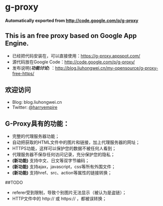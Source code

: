 # g-proxy
**Automatically exported from http://code.google.com/p/g-proxy**

## This is an free proxy based on Google App Engine. #

  * 已经把代码安装在，可以直接使用：https://g-proxy.appspot.com/
  * 源代码放在Google Code：http://code.google.com/p/g-proxy/
  * 发布说明(**_功能讨论_**) ：http://blog.liuhongwei.cn/my-opensource/g-proxy-free-https/

## 欢迎访问 #

  * Blog: blog.liuhongwei.cn
  * Twitter: [@harryempire](http://twitter.com/harryempire)

## G-Proxy具有的功能： #

  * 完整的代理服务器功能；
  * 自动把获取的HTML文件中的图片和链接，加上代理服务器的网址；
  * HTTPS功能，这样可以保护您的数据不被任何人看到；
  * 代理服务器不保存任何访问记录，充分保护您的隐私；
  * **(新功能)** 支持中文、日文等双字节编码；
  * **(新功能)** 支持ajax，javascript，css等所有外围文件；
  * **(新功能)** 支持href、src、action等属性的链接转换；

##TODO
  * referer受到限制，导致个别图片无法显示（被认为是盗链）；
  * HTTP文件中的 http:// 或 https:// ，都被误转换；
